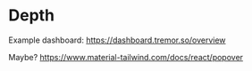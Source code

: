 # Depth

Example dashboard: https://dashboard.tremor.so/overview

Maybe? https://www.material-tailwind.com/docs/react/popover
